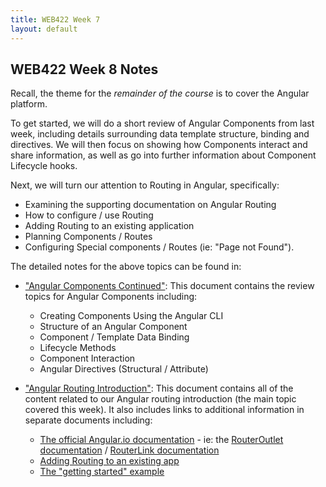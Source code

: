 ```yaml
---
title: WEB422 Week 7
layout: default
---
```


## WEB422 Week 8 Notes

Recall, the theme for the *remainder of the course* is to cover the Angular platform.  

To get started, we will do a short review of Angular Components from last week, including details surrounding data template structure, binding and directives.  We will then focus on showing how Components interact and share information, as well as go into further information about Component Lifecycle hooks.

Next, we will turn our attention to Routing in Angular, specifically: 

* Examining the supporting documentation on Angular Routing
* How to configure / use Routing
* Adding Routing to an existing application
* Planning Components / Routes
* Configuring Special components / Routes (ie: "Page not Found").

The detailed notes for the above topics can be found in:

* ["Angular Components Continued"](angular-components-contd): This document contains the review topics for Angular Components including:


  * Creating Components Using the Angular CLI
  * Structure of an Angular Component
  * Component / Template Data Binding
  * Lifecycle Methods
  * Component Interaction
  * Angular Directives (Structural / Attribute)


* ["Angular Routing Introduction"](angular-routing-intro): This document contains all of the content related to our Angular routing introduction (the main topic covered this week).  It also includes links to additional information in separate documents including:


  * [The official Angular.io documentation](https://angular.io/docs) - ie: the [RouterOutlet documentation](https://angular.io/api/router/RouterOutlet) / [RouterLink documentation](https://angular.io/api/router/RouterLink)
  * [Adding Routing to an existing app](angular-routing-existing-app)
  * [The "getting started" example](angular-routing-example)


